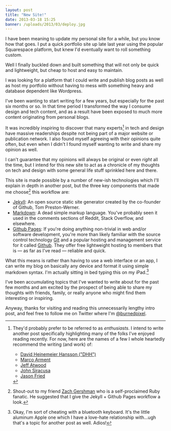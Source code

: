 ```yaml
---
layout: post
title: "New Site!"
date: 2013-03-18 15:25
banner: /uploads/2013/03/deploy.jpg
---
```


I have been meaning to update my personal site for a while, but you know how that goes. I put a quick portfolio site up late last year using the popular Squarespace platform, but knew I'd eventually want to roll something custom.

Well I finally buckled down and built something that will not only be quick and lightweight, but cheap to host and easy to maintain.

<!--More-->

I was looking for a platform that I could write and publish blog posts as well as host my portfolio without having to mess with something heavy and database dependent like Wordpress.

I've been wanting to start writing for a few years, but especially for the past six months or so. In that time period I transformed the way I consume design and tech content, and as a result have been exposed to much more content originating from personal blogs.

It was incredibly inspiring to discover that many experts[^1] in tech and design have massive readerships despite not being part of a major website or publication network. I also found myself agreeing with their opinions quite often, but even when I didn't I found myself wanting to write and share my opinion as well.

I can't guarantee that my opinions will always be original or even _right_ all the time, but I intend for this new site to act as a chronicle of my thoughts on tech and design with some general life stuff sprinkled here and there. 

This site is made possible by a number of new-ish technologies which I'll explain in depth in another post, but the three key components that made me choose[^2] this workflow are:

* [Jekyll](http://jekyllrb.com/): An open source static site generator created by the co-founder of Github, Tom Preston-Werner.
* [Markdown](http://en.wikipedia.org/wiki/Markdown): A dead simple markup language. You've probably seen it used in the comments sections of Reddit, Stack Overflow, and elsewhere.
* [Github Pages](http://pages.github.com/): If you're doing anything non-trivial in web and/or software development, you're more than likely familiar with the source control technology [Git](http://en.wikipedia.org/wiki/Git_(software)) and a popular hosting and management service for it called [Github](http://www.github.com). They offer free lightweight hosting to members that is — as far as I've read — reliable and quick.

What this means is rather than having to use a web interface or an app, I can write my blog on basically any device and format it using simple markdown syntax. I'm actually sitting in bed typing this on my iPad.[^3]

I've been accumulating topics that I've wanted to write about for the past few months and am excited by the prospect of being able to share my thoughts with friends, family, or really anyone who might find them interesting or inspiring.

Anyway, thanks for visiting and reading this unnecessarily lengthy intro post, and feel free to follow me on Twitter where I'm [@burnedpixel](https://twitter.com/burnedpixel).

  [^1]: They'd probably prefer to be referred to as _enthusiasts_. I intend to write another post specifically highlighting many of the folks I've enjoyed reading recently. For now, here are the names of a few I whole heartedly recommend the writing (and work) of: 
   
    * [David Heinemeier Hansson ("DHH")](http://37signals.com/svn/writers/dhh)
    * [Marco Arment](http://www.marco.org)
    * [Jeff Atwood](http://www.codinghorror.com)
    * [John Siracusa](http://www.hypercritical.co)
    * [Jason Fried](http://37signals.com/svn/writers/jf)
    
  [^2]: Shout-out to my friend [Zach Gershman](https://twitter.com/zachgersh) who is a self-proclaimed Ruby fanatic. He suggested that I give the Jekyll + Github Pages workflow a look.
  [^3]: Okay, I'm sort of cheating with a bluetooth keyboard. It's the little aluminum Apple one which I have a love-hate relationship with...ugh that's a topic for another post as well. Adios!
